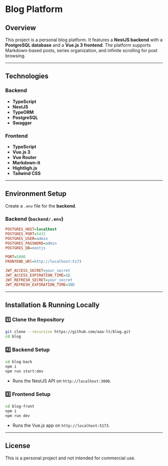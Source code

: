 # Blog Platform

## Overview

This project is a personal blog platform. It features a **NestJS backend** with a **PostgreSQL database** and a **Vue.js 3 frontend**. The platform supports Markdown-based posts, series organization, and infinite scrolling for post browsing.

---

## Technologies

### **Backend**
- **TypeScript**
- **NestJS**
- **TypeORM**
- **PostgreSQL**
- **Swagger**

### **Frontend**
- **TypeScript**
- **Vue.js 3**
- **Vue Router**
- **Markdown-it**
- **Hightligh.js**
- **Tailwind CSS**

---

## Environment Setup

Create a `.env` file for the **backend**.

### Backend (`backend/.env`)

```ini
POSTGRES_HOST=localhost
POSTGRES_PORT=5432
POSTGRES_USER=admin
POSTGRES_PASSWORD=admin
POSTGRES_DB=nestjs

PORT=5000
FRONTEND_URl=http://localhost:5173

JWT_ACCESS_SECRET=your_secret
JWT_ACCESS_EXPIRATION_TIME=1D
JWT_REFRESH_SECRET=your_secret
JWT_REFRESH_EXPIRATION_TIME=30D
```

---

## Installation & Running Locally

### 1️⃣ Clone the Repository

```sh
git clone --recursive https://github.com/aaa-lt/blog.git
cd blog
```

### 2️⃣ Backend Setup

```sh
cd blog-back
npm i
npm run start:dev
```

- Runs the NestJS API on `http://localhost:3000`.

### 3️⃣ Frontend Setup

```sh
cd blog-front
npm i
npm run dev
```

- Runs the Vue.js app on `http://localhost:5173`.

---

## License

This is a personal project and not intended for commercial use.